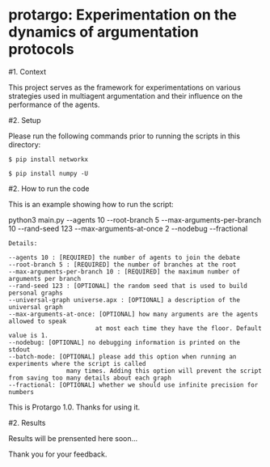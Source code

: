 # protargo: Experimentation on the dynamics of argumentation protocols

#1. Context

This project serves as the framework for experimentations on various strategies used in multiagent argumentation 
and their influence on the performance of the agents. 

#2. Setup

Please run the following commands prior to running the scripts in this directory:

`$ pip install networkx`

`$ pip install numpy -U`

#2. How to run the code 

This is an example showing how to run the script: 	

 python3 main.py --agents 10 --root-branch 5 --max-arguments-per-branch 10 --rand-seed 123 --max-arguments-at-once 2 --nodebug --fractional

    Details:

    --agents 10 : [REQUIRED] the number of agents to join the debate
    --root-branch 5 : [REQUIRED] the number of branches at the root 
    --max-arguments-per-branch 10 : [REQUIRED] the maximum number of arguments per branch
    --rand-seed 123 : [OPTIONAL] the random seed that is used to build personal graphs
    --universal-graph universe.apx : [OPTIONAL] a description of the universal graph
    --max-arguments-at-once: [OPTIONAL] how many arguments are the agents allowed to speak 
                            at most each time they have the floor. Default value is 1.
    --nodebug: [OPTIONAL] no debugging information is printed on the stdout
    --batch-mode: [OPTIONAL] please add this option when running an experiments where the script is called
                    many times. Adding this option will prevent the script from saving too many details about each graph
    --fractional: [OPTIONAL] whether we should use infinite precision for numbers 
    
 
 This is Protargo 1.0. Thanks for using it.    


#2. Results

Results will be prensented here soon...

Thank you for your feedback. 
